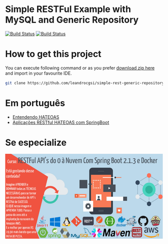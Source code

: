 # Simple RESTFul Example with MySQL and Generic Repository

[![Build Status](https://travis-ci.org/leandrocgsi/simple-rest-generic-repository.svg?branch=master)](https://travis-ci.org/leandrocgsi/simple-rest-generic-repository)
[![Build Status](https://circleci.com/gh/leandrocgsi/simple-rest-generic-repository.svg?&style=shield)](https://circleci.com/gh/leandrocgsi/simple-rest-generic-repository/)

# How to get this project

You can execute following command or as you prefer [download zip here](https://github.com/leandrocgsi/simple-rest-generic-repository/archive/master.zip) and import in your favourite IDE.

```sh
git clone https://github.com/leandrocgsi/simple-rest-generic-repository.git
```

# Em português

* [Entendendo HATEOAS](http://www.semeru.com.br/blog/entendendo_hateoas/)
* [Aplicações RESTful HATEOAS com SpringBoot](http://www.semeru.com.br/blog/aplicacoes-restfull-hateoas-com-springboot/)

# Se especialize

[<img src="https://github.com/leandrocgsi/SpringBootPlayground/blob/master/Images/banner_blog_udemy_course_sring_boot.jpg?raw=true">](https://www.udemy.com/restful-apis-do-0-a-nuvem-com-springboot-e-docker/?couponCode=GTHB_REPOS_SALE2019)
